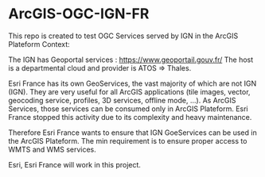 # ArcGIS-OGC-IGN-FR
This repo is created to test OGC Services served by IGN in the ArcGIS Plateform
Context:

The IGN has Geoportal services : https://www.geoportail.gouv.fr/ 
The host is a departmental cloud and provider is ATOS => Thales.


Esri France has its own GeoServices, the vast majority of which are not IGN (IGN). They are very useful for all ArcGIS applications (tile images, vector, geocoding service, profiles, 3D services, offline mode, ...). As ArcGIS Services, those services can be consumed only in ArcGIS Plateform.
Esri France stopped this activity due to its complexity and heavy maintenance. 

Therefore Esri France wants to ensure that IGN GoeServices can be used in the ArcGIS Plateform. 
The min requirement is to ensure proper access to WMTS and WMS services. 

Esri, Esri France will work in this project. 

